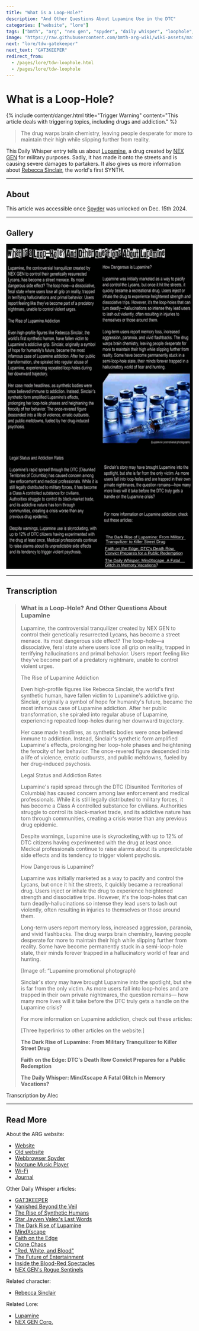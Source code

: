 ```yaml
---
title: "What is a Loop-Hole?"
description: "And Other Questions About Lupamine Use in the DTC"
categories: ["website", "lore"]
tags: ["bmth", "arg", "nex gen", "spyder", "daily whisper", "loophole", "lupamine"]
image: "https://raw.githubusercontent.com/bmth-arg-wiki/wiki-assets/main/lore/webbrowser/dailywhisper/loophole-300x300.png"
next: "lore/tdw-gatekeeper"
next_text: "GAT3KEEPER"
redirect_from:
  - /pages/lore/tdw-loophole.html
  - /pages/lore/tdw-loophole
---
```

# What is a Loop-Hole?

{% include content/danger.html
title="Trigger Warning"
content="This article deals with triggering topics, including drugs and addiction."
%}

> The drug warps brain chemistry, leaving people desperate for more to maintain their high while slipping further from reality.

This Daily Whisper entry tells us about [Lupamine](../lore/lupamine), a drug created by [NEX GEN](../lore/nex-gen-corporation) for 
military purposes. Sadly, it has made it onto the streets and is causing severe damages to partakers. 
It also gives us more information about [Rebecca Sinclair](../characters/rebecca), the world's first SYNTH. 

***

## About

This article was accessible once [Spyder](webbrowser) was unlocked on Dec. 15th 2024.

***

## Gallery

![loophole article](https://raw.githubusercontent.com/bmth-arg-wiki/wiki-assets/main/lore/webbrowser/dailywhisper/loophole.png)

***

## Transcription

> ### What is a Loop-Hole? And Other Questions About Lupamine
>
> Lupamine, the controversial tranquilizer created by NEX GEN to control their genetically resurrected Lycans, 
> has become a street menace. Its most dangerous side effect? The loop-hole—a dissociative, 
> feral state where users lose all grip on reality, trapped in terrifying hallucinations and primal behavior. 
> Users report feeling like they've become part of a predatory nightmare, unable to control violent urges.
>
> The Rise of Lupamine Addiction
>
> Even high-profile figures like Rebecca Sinclair, the world's first synthetic human, 
> have fallen victim to Lupamine's addictive grip. Sinclair, originally a symbol of hope for humanity's future, 
> became the most infamous case of Lupamine addiction. After her public transformation, 
> she spiraled into regular abuse of Lupamine, experiencing repeated loop-holes during her downward trajectory.
>
> Her case made headlines, as synthetic bodies were once believed immune to addiction. 
> Instead, Sinclair's synthetic form amplified Lupamine's effects, 
> prolonging her loop-hole phases and heightening the ferocity of her behavior. 
> The once-revered figure descended into a life of violence, erratic outbursts, and public meltdowns, 
> fueled by her drug-induced psychosis.
>
> Legal Status and Addiction Rates
>
> Lupamine's rapid spread through the DTC (Disunited Territories of Columbia) has caused concern among law enforcement 
> and medical professionals. While it is still legally distributed to military forces, it has become a Class A controlled 
> substance for civilians. Authorities struggle to control its black-market trade, 
> and its addictive nature has torn through communities, creating a crisis worse than any previous drug epidemic.
>
> Despite warnings, Lupamine use is skyrocketing,with up to 12% of DTC citizens having experimented with the drug at least once.
> Medical professionals continue to raise alarms about its unpredictable side effects and its tendency to 
> trigger violent psychosis.
>
> How Dangerous is Lupamine?
>
> Lupamine was initially marketed as a way to pacify and control the Lycans, but once it hit the streets, 
> it quickly became a recreational drug. Users inject or inhale the drug to experience heightened strength and 
> dissociative trips. However, it's the loop-holes that can turn deadly-hallucinations so intense they lead users to 
> lash out violently, often resulting in injuries to themselves or those around them.
>
> Long-term users report memory loss, increased aggression, paranoia, and vivid flashbacks. 
> The drug warps brain chemistry, leaving people desperate for more to maintain their high while slipping further from reality. 
> Some have become permanently stuck in a semi-loop-hole state, their minds forever trapped in a hallucinatory world of 
> fear and hunting.
>
> [Image of: “Lupamine promotional photograph)
>
> Sinclair's story may have brought Lupamine into the spotlight, but she is far from the only victim. 
> As more users fall into loop-holes and are trapped in their own private nightmares, 
> the question remains— how many more lives will it take before the DTC truly gets a handle on the Lupamine crisis?
>
> For more information on Lupamine addiction, check out these articles:
>
> [Three hyperlinks to other articles on the website:]
>
> __The Dark Rise of Lupamine: From Military Tranquilizer to Killer Street Drug__
>
> __Faith on the Edge: DTC's Death Row Convict Prepares for a Public Redemption__
>
> __The Daily Whisper: MindXscape A Fatal Glitch in Memory Vacations?__

Transcription by Alec

***

## Read More

About the ARG website:

- [Website](website)
- [Old website](website-v1)
- [Webbrowser Spyder](webbrowser)
- [Noctune Music Player](website-songs)
- [Wi-Fi](wifi)
- [Journal](journal)

Other Daily Whisper articles:

- [GAT3KEEPER](tdw-gatekeeper)
- [Vanished Beyond the Veil](tdw-vanished)
- [The Rise of Synthetic Humans](tdw-riseofsynth)
- [Star Jayven Valex's Last Words](tdw-valexlastwords)
- [The Dark Rise of Lupamine](tdw-riseoflupamine)
- [MindXscape](tdw-mindxscape)
- [Faith on the Edge](tdw-faithedge)
- [Clone Chaos](tdw-clonechaos)
- ["Red, White, and Blood"](tdw-redwhiteblood)
- [The Future of Entertainment](tdw-futureentertainment)
- [Inside the Blood-Red Spectacles](tdw-bloodredspectacles)
- [NEX GEN's Rogue Sentinels](tdw-roguesentinels)

Related character:

- [Rebecca Sinclair](../characters/rebecca)

Related Lore:

- [Lupamine](../lore/lupamine)
- [NEX GEN Corp.](../lore/nex-gen-corporation)